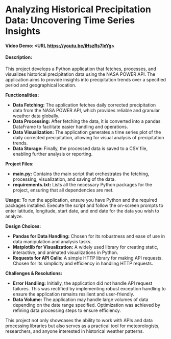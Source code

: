 # Analyzing Historical Precipitation Data: Uncovering Time Series Insights

#### Video Demo: <URL https://youtu.be/iHszRs7leYg>

#### Description:
This project develops a Python application that fetches, processes, and visualizes historical precipitation data using the NASA POWER API. The application aims to provide insights into precipitation trends over a specified period and geographical location.

**Functionalities:**
- **Data Fetching:** The application fetches daily corrected precipitation data from the NASA POWER API, which provides reliable and granular weather data globally.
- **Data Processing:** After fetching the data, it is converted into a pandas DataFrame to facilitate easier handling and operations.
- **Data Visualization:** The application generates a time series plot of the daily corrected precipitation, allowing for visual analysis of precipitation trends.
- **Data Storage:** Finally, the processed data is saved to a CSV file, enabling further analysis or reporting.

**Project Files:**
- **main.py:** Contains the main script that orchestrates the fetching, processing, visualization, and saving of the data.
- **requirements.txt:** Lists all the necessary Python packages for the project, ensuring that all dependencies are met.

**Usage:**
To run the application, ensure you have Python and the required packages installed. Execute the script and follow the on-screen prompts to enter latitude, longitude, start date, and end date for the data you wish to analyze.

**Design Choices:**
- **Pandas for Data Handling:** Chosen for its robustness and ease of use in data manipulation and analysis tasks.
- **Matplotlib for Visualization:** A widely used library for creating static, interactive, and animated visualizations in Python.
- **Requests for API Calls:** A simple HTTP library for making API requests. Chosen for its simplicity and efficiency in handling HTTP requests.

**Challenges & Resolutions:**
- **Error Handling:** Initially, the application did not handle API request failures. This was rectified by implementing robust exception handling to ensure the application remains resilient and user-friendly.
- **Data Volume:** The application may handle large volumes of data depending on the date range specified. Optimization was achieved by refining data processing steps to ensure efficiency.

This project not only showcases the ability to work with APIs and data processing libraries but also serves as a practical tool for meteorologists, researchers, and anyone interested in historical weather patterns.

